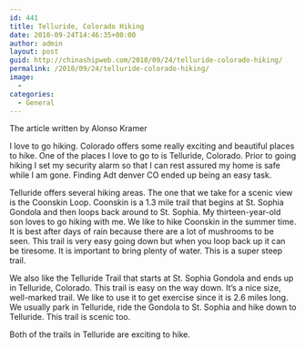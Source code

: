 ```yaml
---
id: 441
title: Telluride, Colorado Hiking
date: 2010-09-24T14:46:35+00:00
author: admin
layout: post
guid: http://chinashipweb.com/2010/09/24/telluride-colorado-hiking/
permalink: /2010/09/24/telluride-colorado-hiking/
image:
  - 
categories:
  - General
---
```

The article written by Alonso Kramer

I love to go hiking. Colorado offers some really exciting and beautiful places to hike. One of the places I love to go to is Telluride, Colorado. Prior to going hiking I set my security alarm so that I can rest assured my home is safe while I am gone. Finding Adt denver CO ended up being an easy task.

Telluride offers several hiking areas. The one that we take for a scenic view is the Coonskin Loop. Coonskin is a 1.3 mile trail that begins at St. Sophia Gondola and then loops back around to St. Sophia. My thirteen-year-old son loves to go hiking with me. We like to hike Coonskin in the summer time. It is best after days of rain because there are a lot of mushrooms to be seen. This trail is very easy going down but when you loop back up it can be tiresome. It is important to bring plenty of water. This is a super steep trail.

We also like the Telluride Trail that starts at St. Sophia Gondola and ends up in Telluride, Colorado. This trail is easy on the way down. It&#8217;s a nice size, well-marked trail. We like to use it to get exercise since it is 2.6 miles long. We usually park in Telluride, ride the Gondola to St. Sophia and hike down to Telluride. This trail is scenic too.

Both of the trails in Telluride are exciting to hike.
